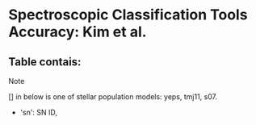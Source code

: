 # Spectroscopic Classification Tools Accuracy: Kim et al. 
 
 ## Table contais:

> [!NOTE]
> [] in below is one of stellar population models: yeps, tmj11, s07.
  

- 'sn': SN ID,
